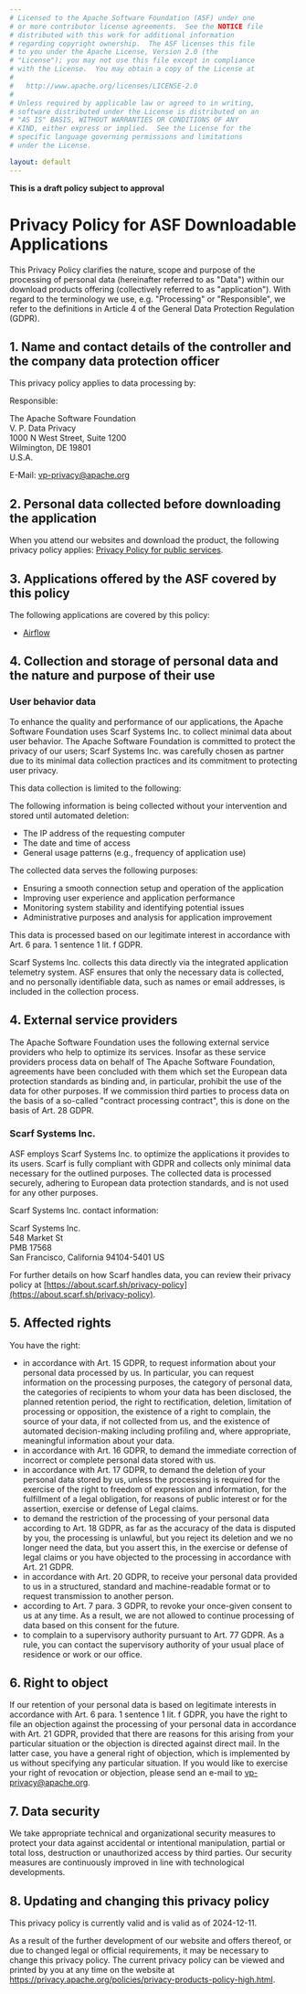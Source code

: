 ```yaml
---
# Licensed to the Apache Software Foundation (ASF) under one
# or more contributor license agreements.  See the NOTICE file
# distributed with this work for additional information
# regarding copyright ownership.  The ASF licenses this file
# to you under the Apache License, Version 2.0 (the
# "License"); you may not use this file except in compliance
# with the License.  You may obtain a copy of the License at
#
#   http://www.apache.org/licenses/LICENSE-2.0
#
# Unless required by applicable law or agreed to in writing,
# software distributed under the License is distributed on an
# "AS IS" BASIS, WITHOUT WARRANTIES OR CONDITIONS OF ANY
# KIND, either express or implied.  See the License for the
# specific language governing permissions and limitations
# under the License.

layout: default
---
```


**This is a draft policy subject to approval**

# Privacy Policy for ASF Downloadable Applications

This Privacy Policy clarifies the nature, scope and purpose of the processing of personal data
(hereinafter referred to as "Data") within our download products offering (collectively referred to as "application").
With regard to the terminology we use, e.g. "Processing" or "Responsible",
we refer to the definitions in Article 4 of the General Data Protection Regulation (GDPR).

## 1.  Name and contact details of the controller and the company data protection officer

This privacy policy applies to data processing by:

Responsible:    

The Apache Software Foundation  
V. P. Data Privacy  
1000 N West Street, Suite 1200  
Wilmington, DE  19801  
U.S.A.  

E-Mail: vp-privacy@apache.org

## 2. Personal data collected before downloading the application

When you attend our websites and download the product, the following privacy
policy applies: [Privacy Policy for public services](/policies/privacy-policy-public.html).

## 3. Applications offered by the ASF covered by this policy

The following applications are covered by this policy:

 - [Airflow](https://airflow.apache.org/)

## 4. Collection and storage of personal data and the nature and purpose of their use

### User behavior data

To enhance the quality and performance of our applications, the Apache Software Foundation uses Scarf Systems Inc. to collect minimal data about user behavior. The Apache Software Foundation is committed
to protect the privacy of our users; Scarf Systems Inc. was carefully chosen
as partner due to its minimal data collection practices and its commitment to
protecting user privacy.

This data collection is limited to the following:

The following information is being collected without your intervention and stored until automated deletion:

 - The IP address of the requesting computer
 - The date and time of access
- General usage patterns (e.g., frequency of application use)

The collected data serves the following purposes:

- Ensuring a smooth connection setup and operation of the application
- Improving user experience and application performance
- Monitoring system stability and identifying potential issues
- Administrative purposes and analysis for application improvement

This data is processed based on our legitimate interest in accordance with Art. 6 para. 1 sentence 1 lit. f GDPR. 

Scarf Systems Inc. collects this data directly via the integrated application telemetry system. 
ASF ensures that only the necessary data is collected, and no personally identifiable data, 
such as names or email addresses, is included in the collection process.

## 4. External service providers

The Apache Software Foundation uses the following external service providers who help to optimize its services.
Insofar as these service providers process data on behalf of The Apache Software Foundation, 
agreements have been concluded with them which set the European data protection standards as binding and, 
in particular, prohibit the use of the data for other purposes.
If we commission third parties to process data on the basis of a so-called "contract processing contract", 
this is done on the basis of Art. 28 GDPR.

### Scarf Systems Inc.  

ASF employs Scarf Systems Inc. to optimize the applications it provides to its users. 
Scarf is fully compliant with GDPR and collects only minimal data necessary for the outlined purposes. 
The collected data is processed securely, adhering to European data protection standards, 
and is not used for any other purposes.

Scarf Systems Inc. contact information:

Scarf Systems Inc.  
548 Market St  
PMB 17568  
San Francisco, California 94104-5401 US  

For further details on how Scarf handles data, you can review their 
privacy policy at [https://about.scarf.sh/privacy-policy](https://about.scarf.sh/privacy-policy).

## 5. Affected rights

You have the right:

 - in accordance with Art. 15 GDPR, to request information about your personal data processed by us. In particular, you can request information on the processing purposes, the category of personal data, the categories of recipients to whom your data has been disclosed, the planned retention period, the right to rectification, deletion, limitation of processing or opposition, the existence of a right to complain, the source of your data, if not collected from us, and the existence of automated decision-making including profiling and, where appropriate, meaningful information about your data.
 - in accordance with Art. 16 GDPR, to demand the immediate correction of incorrect or complete personal data stored with us.
 - in accordance with Art. 17 GDPR, to demand the deletion of your personal data stored by us, unless the processing is required for the exercise of the right to freedom of expression and information, for the fulfillment of a legal obligation, for reasons of public interest or for the assertion, exercise or defense of Legal claims.
 - to demand the restriction of the processing of your personal data according to Art. 18 GDPR, as far as the accuracy of the data is disputed by you, the processing is unlawful, but you reject its deletion and we no longer need the data, but you assert this, in the exercise or defense of legal claims or you have objected to the processing in accordance with Art. 21 GDPR.
 - in accordance with Art. 20 GDPR, to receive your personal data provided to us in a structured, standard and machine-readable format or to request transmission to another person.
 - according to Art. 7 para. 3 GDPR, to revoke your once-given consent to us at any time. As a result, we are not allowed to continue processing of data based on this consent for the future.
 - to complain to a supervisory authority pursuant to Art. 77 GDPR. As a rule, you can contact the supervisory authority of your usual place of residence or work or our office.

## 6. Right to object

If our retention of your personal data is based on legitimate interests in accordance with Art. 6 para. 1 sentence 1 lit. f GDPR, you have the right to file an objection against the processing of your personal data in accordance with Art. 21 GDPR, provided that there are reasons for this arising from your particular situation or the objection is directed against direct mail.
In the latter case, you have a general right of objection, which is implemented by us without specifying any particular situation.
If you would like to exercise your right of revocation or objection, please send an e-mail to vp-privacy@apache.org.

## 7. Data security

We take appropriate technical and organizational security measures to protect your data against accidental or intentional manipulation, partial or total loss, destruction or unauthorized access by third parties.
Our security measures are continuously improved in line with technological developments.

## 8. Updating and changing this privacy policy

This privacy policy is currently valid and is valid as of 2024-12-11.

As a result of the further development of our website and offers thereof, or due to changed legal or official requirements, it may be necessary to change this privacy policy.
The current privacy policy can be viewed and printed by you at any time on the website at https://privacy.apache.org/policies/privacy-products-policy-high.html.
